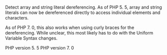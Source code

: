Detect array and string literal dereferencing.
As of PHP 5. 5, array and string literals can now be dereferenced directly to
access individual elements and characters. 

As of PHP 7. 0, this also works when using curly braces for the dereferencing. 
While unclear, this most likely has to do with the Uniform Variable Syntax changes. 

PHP version 5. 5
PHP version 7. 0